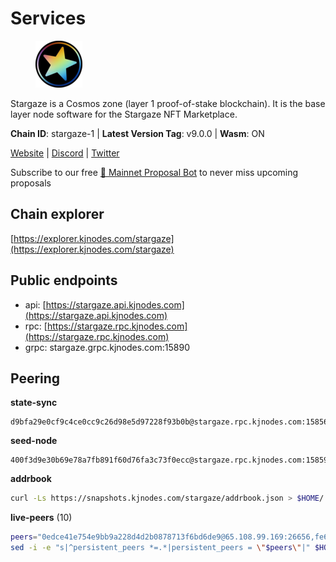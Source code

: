 # Services

<figure><img src="https://raw.githubusercontent.com/kj89/cosmos-images/main/logos/stargaze.png" alt=""><figcaption></figcaption></figure>

Stargaze is a Cosmos zone (layer 1 proof-of-stake blockchain).  It is the base layer node software for the Stargaze NFT Marketplace.

**Chain ID**: stargaze-1 | **Latest Version Tag**: v9.0.0 | **Wasm**: ON

[Website](https://www.stargaze.zone) | [Discord](https://discord.gg/stargaze) | [Twitter](https://twitter.com/stargazezone)



Subscribe to our free [🤖 Mainnet Proposal Bot](https://t.me/kjnodes_proposal_bot) to never miss upcoming proposals


## Chain explorer
[https://explorer.kjnodes.com/stargaze](https://explorer.kjnodes.com/stargaze)

## Public endpoints

* api: [https://stargaze.api.kjnodes.com](https://stargaze.api.kjnodes.com)
* rpc: [https://stargaze.rpc.kjnodes.com](https://stargaze.rpc.kjnodes.com)
* grpc: stargaze.grpc.kjnodes.com:15890

## Peering

**state-sync**

```text
d9bfa29e0cf9c4ce0cc9c26d98e5d97228f93b0b@stargaze.rpc.kjnodes.com:15856
```

**seed-node**

```text
400f3d9e30b69e78a7fb891f60d76fa3c73f0ecc@stargaze.rpc.kjnodes.com:15859
```

**addrbook**
```bash
curl -Ls https://snapshots.kjnodes.com/stargaze/addrbook.json > $HOME/.starsd/config/addrbook.json
```

**live-peers** (10)
```bash
peers="0edce41e754e9bb9a228d4d2b0878713f6bd6de9@65.108.99.169:26656,fe6f8c74250b8235aa984f6c472993d85e16c163@144.76.94.124:26656,2dc5fefa675ef14718d6a0b9927f8b5955c94322@159.69.196.47:26629,0a935dd56157e719e704bc46633faf6ef0d52f11@51.159.109.243:21103,9125aeea6976e9550fd824a8ff517d1f0dca06d5@95.214.53.201:26656,ff10ddf3e5853586cfeab268cbab77ccbabf6927@188.166.148.13:26656,06805bbbb45dbbcdadb963fda7f5b3733f331ebe@185.119.118.109:3000,4da84cfcc0fcc8e144f9fdb4af4b175d8c6864a0@142.93.214.125:26656,2ec209c2dafbfc7a7f68e97d3bce4a91769162cc@168.119.77.200:26659,d9bfa29e0cf9c4ce0cc9c26d98e5d97228f93b0b@65.109.88.38:15856"
sed -i -e "s|^persistent_peers *=.*|persistent_peers = \"$peers\"|" $HOME/.starsd/config/config.toml
```
